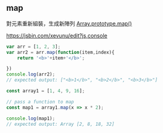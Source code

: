 ## map 

對元素重新組裝，生成新陣列
[Array.prototype.map()](https://developer.mozilla.org/zh-TW/docs/Web/JavaScript/Reference/Global_Objects/Array/map)  

https://jsbin.com/xevunu/edit?js,console
```js
var arr = [1, 2, 3];
var arr2 = arr.map(function(item,index){
    return '<b>'+item+'</b>';

})
console.log(arr2); 
// expected output: ["<b>1</b>", "<b>2</b>", "<b>3</b>"]
```

```js
const array1 = [1, 4, 9, 16];

// pass a function to map
const map1 = array1.map(x => x * 2);

console.log(map1);
// expected output: Array [2, 8, 18, 32]
```
